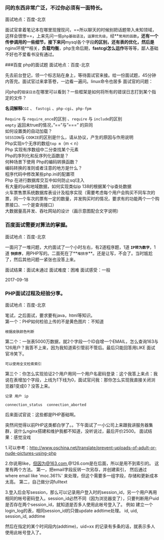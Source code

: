 ### 问的东西非常广泛，不过你必须有一面特长。

面试地点：百度-北京

面试官拿着笔记本在哪里现搜现问，==所以聊天的时候别把话题带入未知领域，这样会很惨==，上来先问一些`php基础语法`，`运算优先级`，经**`常用的函数`**，还有一个传参调用的一些细节，接下来问**mysql各个字段**的区别，还有表的优化，然后是**nginx环境**相关，**负载均衡**，php生命后期，**fastcgi怎么运作**等等等，鄙人基础不好也不爱看书没有通过。





###百度 php的面试题
面试地点：百度-北京

先去前台登记，领一个标志贴在身上，等待面试官来接。给一份面试题，45分钟内答完。面试官过来拿答卷，一边看一遍问。linux命令也居多
面试官的问题：

问php的`错误日志`在哪里可以看到？一些框架是如何将所有的错误日志打到某个指定的文件？ 

**名词解释**`CGI` 、 `fastcgi` 、`php-cgi`、`php-fpm` 

`Require` 与 `require_once`的区别 、`require` 与 `include`的区别   
`empty` 返回未true的情况，”==”与”===” 的异同   
如何设置类的自动加载？   
`SESSION`与 `COOKIE`的区别是什么，请从协议，产生的原因与作用说明    
Php实现n个无序的数组`top m`（m < n）  
Php 实现有序数组中二分查找某个元素   
Php的序列化和反序列化函数是？  
何种场景下使用 Php的编码转换函数？  
编码转换的准则或者注意的地方是什么？   
程序代码中修改某些php.ini的配置项   
Php 在进行数据库交互中如何防止sql注入   
有大量的ip和地域数据，如何实现类似ip 138的根据某个ip查处数据   
火车票售票系统数据库表设计及程序实现（需要考虑每个用户会购买不同车次的票，同一个车次的票有一定的数量，并发购买时的情况，要求有的功能两个一个购票接口、一个是查询接口）    
大数据量高并发、吞吐网站的设计（画示意图配合文字说明）



### 百度面试需要对算法的掌握。
面试地点：百度-北京

一面问了一堆问题，大约面试了一个小时左右，有2道程序题，1道 **`IP转为数字`**，1道 **`快排序`**，用PHP写的。二面死在了**`堆排序`**。还是让写，不会了。当时尴尬了，然后其他问题一紧张也没答上来。

 面试结果：面试未通过   面试难度：困难   面试感受：一般

2017-09-18



### PHP面试过程及经验分享。
面试地点：百度-北京

笔试，之后面试，要求要有java，html等知识。  
第一个：PHP如何检验上传的不是黄色图片：不知道  

    根据皮肤颜色判断

第二个：一张表5000万数据，就2个字段一个ID自增一个EMAIL，怎么查询163与126用户？我答不上来，因为我知道索引管前不管后。最后只能回答用LIKE 面试官冷笑下。

    可以使用全文检索索引

第三个：你怎么实现验证2个用户用同一个用户名密码登录：这个我答上来点：我说在表增加个字段，上线为1下线为0，面试官问我：那你怎么实现我直接关闭浏览器1变成0？没答上来。

    记录 用户 ip 
 
    connection_status  connection_aborted

后来面试官说：这些都是PHP基础啊。

突然间觉得以前PHP这类都白学了。。下午面试了一小公司上来跟我讲服务器集群，说什么nginx搭建和维护我都不知道，没听说过，最后开价2500。
 面试结果：感觉没戏


 1.可以参考：http://www.oschina.net/translate/prevent-uploads-of-adult-or-nude-pictures-using-php

2.你说用like，但因为@163.com,@126.com是在后面，所以是用不到索引的。
这里有两个方法。
第一，把email字段反转一次另存，并创建索引，
然后通过where email like 'moc.361%' 来处理，但这个需要多一组字段，存储和更新成本太高。
第二，自己做分词fulltext

3.登入后会写session，那么可以记录用户登入时的session_id，另一个用户再用相同的帐号密码登入。session_id必然不同（因为浏览器变了），只要判断用户uid是否存在两个session_id，就知道是否多人使用此帐号登入了。
例如 建立一个login_log的表，相同session_id的只做update addtime处理。
id, uid, session_id, addtime

然后在指定的某个时间段内(addtime)，uid=xx 的记录有多条的话，就表示多人使用此帐号登入了。
